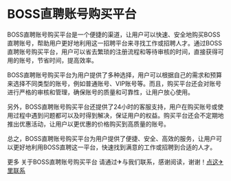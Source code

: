 # BOSS直聘账号购买平台

BOSS直聘账号购买平台是一个便捷的渠道，让用户可以快速、安全地购买BOSS直聘账号，帮助用户更好地利用这一招聘平台来寻找工作或招聘人才。通过BOSS直聘账号购买平台，用户可以省去繁琐的注册流程和等待审核的时间，直接获得可用的账号，节省时间，提高效率。

BOSS直聘账号购买平台为用户提供了多种选择，用户可以根据自己的需求和预算来选择不同类型的账号，例如普通账号、VIP账号等。而且，购买平台还会对账号进行严格的审核和管理，确保账号的质量和可靠性，让用户放心使用。

另外，BOSS直聘账号购买平台还提供了24小时的客服支持，用户在购买账号或使用过程中遇到问题都可以及时得到解决，保证用户的权益。购买平台还会不定期地推出优惠活动，让用户以更优惠的价格购买到高质量的账号。

总之，BOSS直聘账号购买平台为用户提供了便捷、安全、高效的服务，让用户可以更好地利用BOSS直聘这一平台，快速找到满意的工作或招聘到合适的人才。

更多 关于BOSS直聘账号购买平台 请通过✈与我们联系，感谢阅读，谢谢！[点这✈里联系](https://abc.k02.cc)